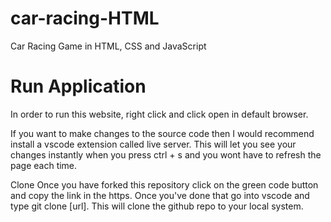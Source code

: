# car-racing-HTML
Car Racing Game in HTML, CSS and JavaScript

# Run Application 

In order to run this website, right click and click open in default browser.

If you want to make changes to the source code then I would recommend install a vscode extension called live server. This will let you see your changes instantly when you press ctrl + s and you wont have to refresh the page each time.

Clone Once you have forked this repository click on the green code button and copy the link in the https. Once you've done that go into vscode and type git clone [url]. This will clone the github repo to your local system.

